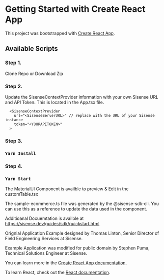 # Getting Started with Create React App

This project was bootstrapped with [Create React App](https://github.com/facebook/create-react-app).

## Available Scripts

### Step 1. 

Clone Repo or Download Zip

### Step 2. 

Update the SisenseContextProvider information with your own Sisense URL and API Token. This is located in the App.tsx file. 

      <SisenseContextProvider
        url="<SisenseServerURL>" // replace with the URL of your Sisense instance
        token="<YOURAPITOKEN>"
      >

### Step 3. 

### `Yarn Install`

### Step 4. 

### `Yarn Start`

The MaterialUI Component is availble to preview & Edit in the customTable.tsx 

The sample-ecommerce.ts file was generated by the @sisense-sdk-cli. You can use this as a reference to update the data used in the <ExecuteQuery> component. 

Additioanal Docuemtation is availble at https://sisense.dev/guides/sdk/quickstart.html

Orignial Application Example designed by Thomas Linton, Senior Director of Field Engineering Services at Sisense. 

Example Application was modified for public domain by Stephen Puma, Technical Solutions Engineer at Sisense. 



You can learn more in the [Create React App documentation](https://facebook.github.io/create-react-app/docs/getting-started).

To learn React, check out the [React documentation](https://reactjs.org/).
